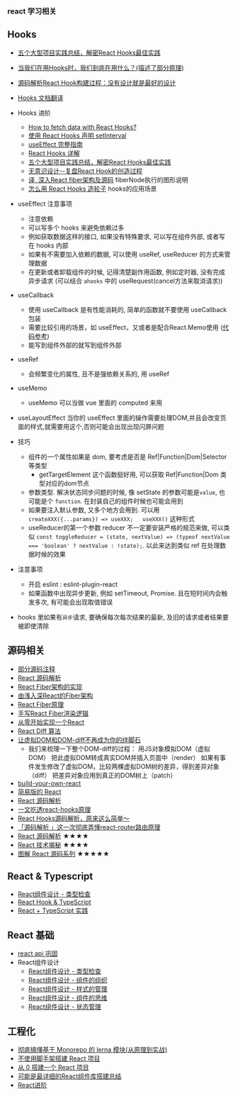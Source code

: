 ### react 学习相关

## Hooks
- [五个大型项目实践总结，解密React Hooks最佳实践](https://segmentfault.com/a/1190000021133222)
- [当我们在用Hooks时，我们到底在用什么？(描述了部分原理)](https://github.com/closertb/closertb.github.io/issues/57)
- [源码解析React Hook构建过程：没有设计就是最好的设计](https://mp.weixin.qq.com/s/968ukIjEhhEOeLD5SQoKaw)
- [Hooks 文档翻译](https://github.com/tcatche/tcatche.github.io/issues)

- Hooks 进阶
  - [How to fetch data with React Hooks?](https://www.robinwieruch.de/react-hooks-fetch-data)
  - [使用 React Hooks 声明 setInterval](https://overreacted.io/zh-hans/making-setinterval-declarative-with-react-hooks/)
  - [useEffect 完整指南](https://overreacted.io/zh-hans/a-complete-guide-to-useeffect/)
  - [React Hooks 详解](https://juejin.im/post/6844903985338400782?utm_source=gold_browser_extension)
  - [五个大型项目实践总结，解密React Hooks最佳实践](https://segmentfault.com/a/1190000021133222)
  - [无意识设计--复盘React Hook的创造过程](https://zhuanlan.zhihu.com/p/73866928)
  - [译, 深入React fiber架构及源码](https://zhuanlan.zhihu.com/p/57346388) fiberNode执行的图形说明
  - [怎么用 React Hooks 造轮子](https://zhuanlan.zhihu.com/p/50274018) hooks的应用场景

- useEffect 注意事项
  - 注意依赖
  - 可以写多个 hooks 来避免依赖过多
  - 例如获取数据这样的接口, 如果没有特殊要求, 可以写在组件外部, 或者写在 hooks 内部
  - 如果有不需要加入依赖的数据, 可以使用 useRef, useReducer 的方式来管理数据
  - 在更新或者卸载组件的时候, 记得清楚副作用函数, 例如定时器, 没有完成异步请求 (可以结合 `ahooks` 中的 useRequest(cancel方法来取消请求))
- useCallback
  - 使用 useCallback 是有性能消耗的, 简单的函数就不要使用 useCallback 包装
  - 需要比较引用的场景，如 useEffect，又或者是配合React.Memo使用 ([代码参考](https://segmentfault.com/a/1190000022988054))
  - 能写到组件外部的就写到组件外部
- useRef
  - 会频繁变化的属性, 且不是强依赖关系的, 用 useRef
- useMemo
  - useMemo 可以当做 vue 里面的 computed 来用
- useLayoutEffect
  当你的 useEffect 里面的操作需要处理DOM,并且会改变页面的样式,就需要用这个,否则可能会出现出现闪屏问题
- 技巧
  - 组件的一个属性如果是 dom, 要考虑是否是 Ref|Function|Dom|Selector 等类型
    - getTargetElement 这个函数挺好用, 可以获取 Ref|Function|Dom 类型对应的dom节点
  - 参数类型. 解决状态同步问题的时候, 像 setState 的参数可能是`value`, 也可能是个 `function`. 在封装自己的组件时候也可能会用到
  - 如果要注入默认参数, 又多个地方会用到.  可以用 `createXXX({...params}) => useXXX;   useXXX()` 这种形式
  - useReducer的第一个参数 reducer 不一定要安装严格的规范来做, 可以类似 `const toggleReducer = (state, nextValue) => (typeof nextValue === 'boolean' ? nextValue : !state);`. 以此来达到类似 ref 在处理数据时候的效果
- 注意事项
  - 开启 eslint : eslint-plugin-react
  - 如果函数中出现异步更新, 例如 setTimeout, Promise. 且在短时间内会触发多次, 有可能会出现取值错误

- hooks 里如果有`异步`请求, 要确保每次每次结果的最新, 及旧的请求或者结果要被即使清除
## 源码相关

- [部分源码注释](https://github.com/xcFreedom/r-s)
- [React 源码解析](https://www.zhihu.com/tardis/sogou/art/63217182)
- [React Fiber架构的实现](https://github.com/zhangyanling77/zhangyanling77.github.io/blob/f6cc4da6997e78c0df74547c5ceb3a16106cd005/react-fiber.md)
- [由浅入深React的Fiber架构](https://github.com/careteenL/react/tree/master/packages/fiber)
- [React Fiber原理](https://juejin.cn/post/6962449722275528712)
- [手写React Fiber渲染逻辑](https://juejin.cn/post/6964943378127519781)
- [从零开始实现一个React](https://juejin.cn/post/6844903593078685709)
- [React Diff 算法](https://mp.weixin.qq.com/s/k6NYlRaJPeQ_Kn2iZGAEUA)
- [让虚拟DOM和DOM-diff不再成为你的绊脚石](https://juejin.cn/post/6844903806132568072)
  - 我们来梳理一下整个DOM-diff的过程：
    用JS对象模拟DOM（虚拟DOM）
    把此虚拟DOM转成真实DOM并插入页面中（render）
    如果有事件发生修改了虚拟DOM，比较两棵虚拟DOM树的差异，得到差异对象（diff）
    把差异对象应用到真正的DOM树上（patch）
- [build-your-own-react](https://pomb.us/build-your-own-react/)
- [简易版的 React](https://github.com/PiNengShaoNian/tiny-react)
- [React 源码解析](https://github.com/BUPTlhuanyu/ReactNote)
- [一文吃透react-hooks原理](https://juejin.cn/post/6944863057000529933)
- [React Hooks源码解析，原来这么简单～](https://juejin.cn/post/6844904080758800392)
- [「源码解析 」这一次彻底弄懂react-router路由原理](https://juejin.cn/post/6886290490640039943)
- [React 源码解析](https://react.jokcy.me/) ★★★★
- [React 技术揭秘](https://react.iamkasong.com/) ★★★★
- [图解 React 源码系列](https://github.com/7kms/react-illustration-series) ★★★★★
## React & Typescript

- [React组件设计 - 类型检查](https://github.com/qingmingsang/blog/issues/10)
- [React Hook & TypeScript](https://github.com/qingmingsang/blog/issues/4)
- [React + TypeScript 实践](https://mp.weixin.qq.com/s/Uw5FzVCopxi4uDM1VmjukA)

## React 基础

- [react api 巩固](https://mp.weixin.qq.com/s/ZY6_Y1_fJT0MCWZz5HjKog)
- React组件设计
  - [React组件设计 - 类型检查](https://github.com/qingmingsang/blog/issues/10)
  - [React组件设计 - 组件的组织](https://github.com/qingmingsang/blog/issues/11)
  - [React组件设计 - 样式的管理](https://github.com/qingmingsang/blog/issues/12)
  - [React组件设计 - 组件的思维](https://github.com/qingmingsang/blog/issues/13)
  - [React组件设计 - 状态管理](https://github.com/qingmingsang/blog/issues/14)
## 工程化

- [彻底搞懂基于 Monorepo 的 lerna 模块(从原理到实战)](https://mp.weixin.qq.com/s/eAwP5BeHKLBDhXRszahGRg)
- [不使用脚手架搭建 React 项目](https://mp.weixin.qq.com/s/IZ9PlGcOuDNdyF6JMkiuow)
- [从 0 搭建一个 React 项目](https://github.com/zhuyuanmin/react-0-1-build)
- [可能是最详细的React组件库搭建总结](https://mp.weixin.qq.com/s/Qmo5wWba7z7N1GgtGst0cA)
- [React进阶](https://juejin.cn/column/6961274930306482206)